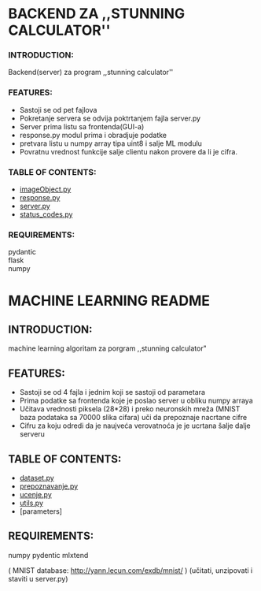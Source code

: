 # BACKEND ZA ,,STUNNING CALCULATOR''

### INTRODUCTION:

Backend(server) za program ,,stunning calculator''

### FEATURES:
- Sastoji se od pet fajlova
- Pokretanje servera se odvija poktrtanjem fajla server.py
- Server prima listu sa frontenda(GUI-a)
- response.py modul prima i obradjuje podatke
- pretvara listu u numpy array tipa uint8 i salje ML modulu
- Povratnu vrednost funkcije salje clientu nakon provere da li je cifra.

### TABLE OF CONTENTS:
- [imageObject.py](imageObject.py) 
- [response.py](response.py)
- [server.py](server.py)
- [status_codes.py](status_codes.py)

### REQUIREMENTS:
pydantic</br>
flask</br>
numpy



# MACHINE LEARNING README

## INTRODUCTION:
machine learning algoritam za porgram ,,stunning calculator"

## FEATURES:
- Sastoji se od 4 fajla i jednim koji se sastoji od parametara
- Prima podatke sa frontenda koje je poslao server u obliku numpy arraya
- Učitava vrednosti piksela (28*28) i preko neuronskih mreža (MNIST baza podataka sa 70000 slika cifara) uči da prepoznaje nacrtane cifre
- Cifru za koju odredi da je naujveća verovatnoća je je ucrtana šalje dalje serveru

## TABLE OF CONTENTS:
- [dataset.py](dataset.py)
- [prepoznavanje.py](prepoznavanje.py)
- [ucenje.py](ucenje.py)
- [utils.py](utils.py)
- [parameters]

## REQUIREMENTS:

numpy
pydentic
mlxtend

( MNIST database: http://yann.lecun.com/exdb/mnist/ ) (učitati, unzipovati i staviti u server.py)





